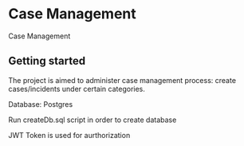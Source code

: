 # Case Management

Case Management

## Getting started

The project is aimed to administer case management process: create cases/incidents under certain categories.


Database: Postgres

Run createDb.sql script in order to create database

JWT Token is used for aurthorization

